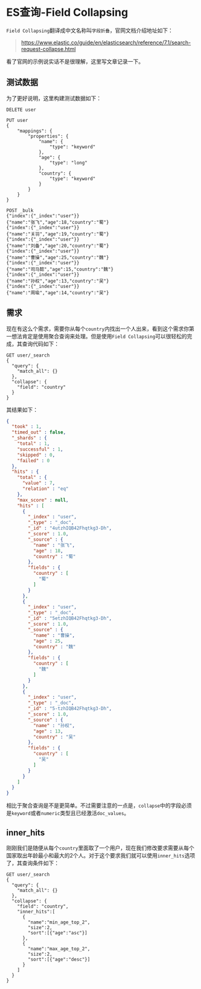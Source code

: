 # ES查询-Field Collapsing

`Field Collapsing`翻译成中文名称叫`字段折叠`，官网文档介绍地址如下：

> https://www.elastic.co/guide/en/elasticsearch/reference/7.1/search-request-collapse.html

看了官网的示例说实话不是很理解，这里写文章记录一下。

## 测试数据

为了更好说明，这里构建测试数据如下：

```http
DELETE user

PUT user
{
    "mappings": {
        "properties": {
            "name": {
                "type": "keyword"
            },
            "age": {
                "type": "long"
            },
            "country": {
                "type": "keyword"
            }
        }
    }
}

POST _bulk
{"index":{"_index":"user"}}
{"name":"张飞","age":18,"country":"蜀"}
{"index":{"_index":"user"}}
{"name":"关羽","age":19,"country":"蜀"}
{"index":{"_index":"user"}}
{"name":"刘备","age":20,"country":"蜀"}
{"index":{"_index":"user"}}
{"name":"曹操","age":25,"country":"魏"}
{"index":{"_index":"user"}}
{"name":"司马懿","age":15,"country":"魏"}
{"index":{"_index":"user"}}
{"name":"孙权","age":13,"country":"吴"}
{"index":{"_index":"user"}}
{"name":"周瑜","age":14,"country":"吴"}
```

## 需求

现在有这么个需求，需要你从每个`country`内找出一个人出来，看到这个需求你第一想法肯定是使用聚合查询来处理。但是使用`Field Collapsing`可以很轻松的完成，其查询代码如下：

```http
GET user/_search
{
  "query": {
    "match_all": {}
  },
  "collapse": {
    "field": "country"
  }
}
```

其结果如下：

```json
{
  "took" : 1,
  "timed_out" : false,
  "_shards" : {
    "total" : 1,
    "successful" : 1,
    "skipped" : 0,
    "failed" : 0
  },
  "hits" : {
    "total" : {
      "value" : 7,
      "relation" : "eq"
    },
    "max_score" : null,
    "hits" : [
      {
        "_index" : "user",
        "_type" : "_doc",
        "_id" : "4utzhIQB42Fhqtkg3-Dh",
        "_score" : 1.0,
        "_source" : {
          "name" : "张飞",
          "age" : 18,
          "country" : "蜀"
        },
        "fields" : {
          "country" : [
            "蜀"
          ]
        }
      },
      {
        "_index" : "user",
        "_type" : "_doc",
        "_id" : "5etzhIQB42Fhqtkg3-Dh",
        "_score" : 1.0,
        "_source" : {
          "name" : "曹操",
          "age" : 25,
          "country" : "魏"
        },
        "fields" : {
          "country" : [
            "魏"
          ]
        }
      },
      {
        "_index" : "user",
        "_type" : "_doc",
        "_id" : "5-tzhIQB42Fhqtkg3-Dh",
        "_score" : 1.0,
        "_source" : {
          "name" : "孙权",
          "age" : 13,
          "country" : "吴"
        },
        "fields" : {
          "country" : [
            "吴"
          ]
        }
      }
    ]
  }
}
```

相比于聚合查询是不是更简单。不过需要注意的一点是，`collapse`中的字段必须是`keyword`或者`numeric`类型且已经激活`doc_values`。

## inner_hits

刚刚我们是随便从每个`country`里面取了一个用户，现在我们修改要求需要从每个国家取出年龄最小和最大的2个人。对于这个要求我们就可以使用`inner_hits`选项了，其查询条件如下：

```http
GET user/_search
{
  "query": {
    "match_all": {}
  },
  "collapse": {
    "field": "country",
    "inner_hits":[
      {
        "name":"min_age_top_2",
        "size":2,
        "sort":[{"age":"asc"}]
      },
      {
        "name":"max_age_top_2",
        "size":2,
        "sort":[{"age":"desc"}]
      }
    ]
  }
}
```
